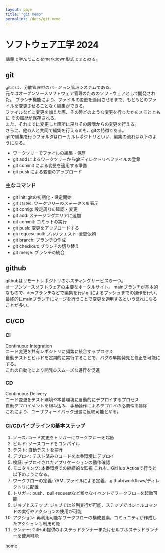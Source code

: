 ```yaml
---
layout: page
title: "git memo"
permalink: /docs/git-memo
---
```


# ソフトウェア工学 2024

講義で学んだことをmarkdown形式でまとめる。

## git
gitとは、分散管理型のバージョン管理システムである。  
元々はオープンソースソフトウェア管理のためのソフトウェアとして開発された。 
ブランチ機能により、ファイルの変更を適用させるまで、もともとのファイルを変更させることなく編集ができる。   
ファイルなどに変更を加えた際、その時どのような変更を行ったかのメモとともに
その履歴が保存される。  
また、それまでに変更した箇所に戻りその段階からの変更を行える。  
さらに、他の人と共同で編集を行えるのも、gitの特徴である。  
gitで編集を行うフォルダはローカルレポジトリといい、編集の流れは以下のようになる。
- ワークツリーでファイルの編集・保存
- git add によるワークツリーからgitディレクトリへファイルの登録
- git commit による変更を適用する準備
- git push による変更のアップロード

### 主なコマンド
- git init: gitの初期化・設定開始
- git status: ワークツリーのステータスを表示
- git config: 設定周りの確認・変更
- git add: ステージングエリアに追加
- git commit: コミットの実行
- git push: 変更をアップロードする
- git request-pull: プルリクエスト: 変更依頼
- git branch: ブランチの作成
- git checkout: ブランチの切り替え
- git merge: ブランチの統合

## github
githubはリモートレポジトリのホスティングサービスの一つ。  
オープンソースソフトウェアの主要なポータルサイト。
mainブランチが基本的なもので、devブランチなどで編集を行いgitによるプッシュまでの操作を行い、最終的にmainブランチにマージを行うことで変更を適用するという流れになることが多い。

## CI/CD
### CI
Continuous Integration  
コード変更を共有レポジトリに頻繁に統合するプロセス  
自動テストとビルドを定期的に実行することで、バグの早期発見と修正を可能にする。  
これの自動化により開発のスムーズな進行を促進
### CD
Continuous Delivery  
コード変更をテスト環境や本番環境に自動的にデプロイするプロセス  
自動デプロイメントを組み込み、手動操作によるデプロイの必要性を排除  
これにより、ユーザフィードバック迅速に反映可能となる。
### CI/CDパイプラインの基本ステップ
1. ソース: コード変更をトリガーにワークフローを起動
2. ビルド: ソースコードをコンパイル
3. テスト: 自動テストを実行
4. デプロイ: テスト済みのコードを本番環境にデプロイ
5. 検証: デプロイされたアプリケーションの動作確認
6. モニタリング: 本番環境での継続的な監視
これを、GitHub Actionで行うと以下のようになる。
1. ワークフローの定義: YAMLファイルによる定義、.github/workflows/ディレクトリに配置
2. トリガー: push、pull-requestなど様々なイベントでワークフローを起動可能
3. ジョブとステップ: ジョブでは並列実行が可能、ステップではシェルコマンドの実行やアクションの使用が可能
4. アクション: 再利用可能なワークフローの構成要素。コミュニティが作成したアクションも利用可能
5. ランナー: GitHub提供のホステッドランナーまたはセルフホステッドランナーを使用可能

[home](/docs/home)